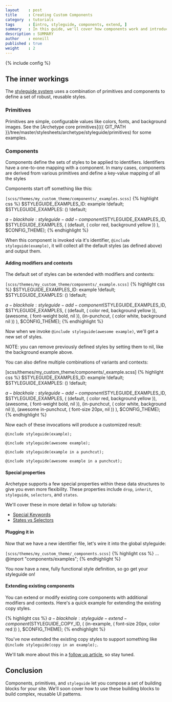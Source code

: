 ```yaml
---
layout    : post
title     : Creating Custom Components
category  : tutorials
tags      : [intro, styleguide, components, extend, ]
summary   : In this guide, we'll cover how components work and introduce you to creating your own reusable components.
description : SUMMARY
author    : eoneill
published : true
weight    : 2
---
```

{% include config %}

## The inner workings

The [styleguide system](/tutorials/introduction-styleguide/) uses a combination of primitives and components to define a set of robust, reusable styles.

### Primitives

Primitives are simple, configurable values like colors, fonts, and background images. See the [Archetype core primitives]({{ GIT_PATH }}/tree/master/stylesheets/archetype/styleguide/primitives) for some examples.

### Components

Components define the sets of styles to be applied to identifiers. Identifiers have a one-to-one mapping with a component. In many cases, components are derived from various primitives and define a key-value mapping of all the styles

Components start off something like this:

<span class="note">`[scss/themes/my_custom_theme/components/_examples.scss]`</span>
{% highlight css %}
$STYLEGUIDE_EXAMPLES_ID: example !default;
$STYLEGUIDE_EXAMPLES: () !default;

$a-blackhole: styleguide-add-component($STYLEGUIDE_EXAMPLES_ID, $STYLEGUIDE_EXAMPLES, (
  (default, (
    color        red,
    background   yellow
  ))
), $CONFIG_THEME);
{% endhighlight %}

When this component is invoked via it's identifier, `@include styleguide(example)`, it will collect all the default styles (as defined above) and output them.

#### Adding modifiers and contexts

The default set of styles can be extended with modifiers and contexts:

<span class="note">`[scss/themes/my_custom_theme/components/_example.scss]`</span>
{% highlight css %}
$STYLEGUIDE_EXAMPLES_ID: example !default;
$STYLEGUIDE_EXAMPLES: () !default;

$a-blackhole: styleguide-add-component($STYLEGUIDE_EXAMPLES_ID, $STYLEGUIDE_EXAMPLES, (
  (default, (
    color        red,
    background   yellow
  )),
  (awesome, (
    font-weight  bold,
    nil
  )),
  (in-punchcut, (
    color        white,
    background   nil
  ))
), $CONFIG_THEME);
{% endhighlight %}

Now when we invoke `@include styleguide(awesome example)`, we'll get a new set of styles.

<span class="note">NOTE: you can remove previously defined styles by setting them to nil, like the background example above.</span>

You can also define multiple combinations of variants and contexts:

<span class="note">[scss/themes/my_custom_theme/components/_example.scss]</span>
{% highlight css %}
$STYLEGUIDE_EXAMPLES_ID: example !default;
$STYLEGUIDE_EXAMPLES: () !default;

$a-blackhole: styleguide-add-component($STYLEGUIDE_EXAMPLES_ID, $STYLEGUIDE_EXAMPLES, (
  (default, (
    color        red,
    background   yellow
  )),
  (awesome, (
    font-weight  bold,
    nil
  )),
  (in-punchcut, (
    color        white,
    background   nil
  )),
  (awesome in-punchcut, (
    font-size    20px,
    nil
  ))
), $CONFIG_THEME);
{% endhighlight %}

Now each of these invocations will produce a customized result:

`@include styleguide(example);`

`@include styleguide(awesome example);`

`@include styleguide(example in a punchcut);`

`@include styleguide(awesome example in a punchcut);`

#### Special properties

Archetype supports a few special properties within these data structures to give you even more flexibility. These properties include `drop`, `inherit`, `styleguide`, `selectors`, and `states`.

We'll cover these in more detail in follow up tutorials:

- [Special Keywords](/tutorials/styleguide-keywords)
- [States vs Selectors](/tutorials/styleguide-states-vs-selectors)

#### Plugging it in

Now that we have a new identifier file, let's wire it into the global styleguide:

<span class="note">`[scss/themes/my_custom_theme/_components.scss]`</span>
{% highlight css %}
...
@import "components/examples";
{% endhighlight %}

You now have a new, fully functional style definition, so go get your styleguide on!

#### Extending existing components

You can extend or modify existing core components with additional modifiers and contexts. Here's a quick example for extending the existing copy styles.

{% highlight css %}
$a-blackhole: styleguide-extend-component($STYLEGUIDE_COPY_ID, (
  (in-example, (
    font-size   20px,
    color       red
  ))
), $CONFIG_THEME);
{% endhighlight %}

You've now extended the existing copy styles to support something like <br/> `@include styleguide(copy in an example);`.

We'll talk more about this in a [follow up article](/tutorials/extending-core-components/), so stay tuned.

## Conclusion

Components, primitives, and `styleguide` let you compose a set of building blocks for your site. We'll soon cover how to use these building blocks to build complex, reusable UI patterns.
